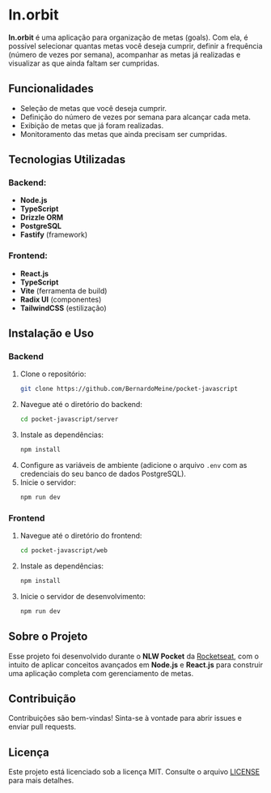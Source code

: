 # In.orbit

**In.orbit** é uma aplicação para organização de metas (goals). Com ela, é possível selecionar quantas metas você deseja cumprir, definir a frequência (número de vezes por semana), acompanhar as metas já realizadas e visualizar as que ainda faltam ser cumpridas.

## Funcionalidades

- Seleção de metas que você deseja cumprir.
- Definição do número de vezes por semana para alcançar cada meta.
- Exibição de metas que já foram realizadas.
- Monitoramento das metas que ainda precisam ser cumpridas.

## Tecnologias Utilizadas

### Backend:
- **Node.js**
- **TypeScript**
- **Drizzle ORM**
- **PostgreSQL**
- **Fastify** (framework)

### Frontend:
- **React.js**
- **TypeScript**
- **Vite** (ferramenta de build)
- **Radix UI** (componentes)
- **TailwindCSS** (estilização)

## Instalação e Uso

### Backend

1. Clone o repositório:
    ```bash
    git clone https://github.com/BernardoMeine/pocket-javascript
    ```
2. Navegue até o diretório do backend:
    ```bash
    cd pocket-javascript/server
    ```
3. Instale as dependências:
    ```bash
    npm install
    ```
4. Configure as variáveis de ambiente (adicione o arquivo `.env` com as credenciais do seu banco de dados PostgreSQL).
5. Inicie o servidor:
    ```bash
    npm run dev
    ```

### Frontend

1. Navegue até o diretório do frontend:
    ```bash
    cd pocket-javascript/web
    ```
2. Instale as dependências:
    ```bash
    npm install
    ```
3. Inicie o servidor de desenvolvimento:
    ```bash
    npm run dev
    ```

## Sobre o Projeto

Esse projeto foi desenvolvido durante o **NLW Pocket** da [Rocketseat](https://www.rocketseat.com.br/), com o intuito de aplicar conceitos avançados em **Node.js** e **React.js** para construir uma aplicação completa com gerenciamento de metas.

## Contribuição

Contribuições são bem-vindas! Sinta-se à vontade para abrir issues e enviar pull requests.

## Licença

Este projeto está licenciado sob a licença MIT. Consulte o arquivo [LICENSE](LICENSE) para mais detalhes.
